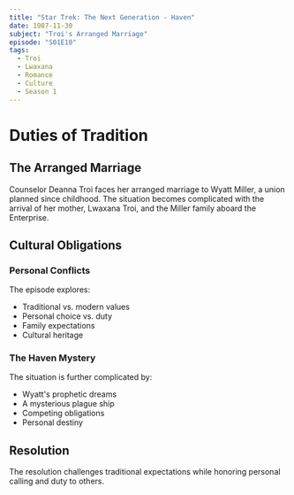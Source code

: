 ```yaml
---
title: "Star Trek: The Next Generation - Haven"
date: 1987-11-30
subject: "Troi's Arranged Marriage"
episode: "S01E10"
tags:
  - Troi
  - Lwaxana
  - Romance
  - Culture
  - Season 1
---
```


# Duties of Tradition

## The Arranged Marriage

Counselor Deanna Troi faces her arranged marriage to Wyatt Miller, a union planned since childhood. The situation becomes complicated with the arrival of her mother, Lwaxana Troi, and the Miller family aboard the Enterprise.

## Cultural Obligations

### Personal Conflicts
The episode explores:
- Traditional vs. modern values
- Personal choice vs. duty
- Family expectations
- Cultural heritage

### The Haven Mystery
The situation is further complicated by:
- Wyatt's prophetic dreams
- A mysterious plague ship
- Competing obligations
- Personal destiny

## Resolution

The resolution challenges traditional expectations while honoring personal calling and duty to others.